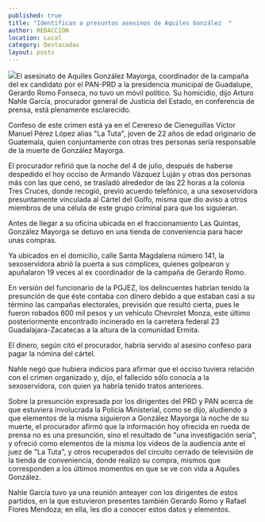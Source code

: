 ```yaml
---
published: true
title: "Identifican a presuntos asesinos de Aquiles González  "
author: REDACCION
location: Local
category: Destacadas
layout: posts
---
```


![](http://i.imgur.com/LC8x4HXm.jpg)El asesinato de Aquiles González Mayorga, coordinador de la campaña del ex candidato por el PAN-PRD a la presidencia municipal de Guadalupe, Gerardo Romo Fonseca, no tuvo un móvil político.  Su homicidio, dijo Arturo Nahle García, procurador general de Justicia del Estado, en conferencia de prensa, está plenamente esclarecido. 

Confeso de este crimen está ya en el Cerereso de Cieneguillas Víctor Manuel Pérez López alias "La Tuta", joven de 22 años de edad originario de Guatemala, quien conjuntamente con otras tres personas sería responsable de la muerte de González Mayorga. 

El procurador refirió que la noche del 4 de julio, después de haberse despedido el hoy occiso de Armando Vázquez Luján y otras dos personas más con las que cenó, se trasladó alrededor de las 22 horas a la colonia Tres Cruces, donde recogió, previo acuerdo telefónico, a una sexoservidora presuntamente vinculada al Cártel del Golfo, misma que dio aviso a otros miembros de una célula de este grupo criminal para que los siguieran. 

Antes de llegar a su oficina ubicada en el fraccionamiento Las Quintas, González Mayorga se detuvo en una tienda de conveniencia para hacer unas compras.

Ya ubicados en el domicilio, calle Santa Magdalena número 141, la sexoservidora abrió la puerta a sus cómplices, quienes golpearon y apuñalaron 19 veces al ex coordinador de la campaña de Gerardo Romo. 

En versión del funcionario de la PGJEZ, los delincuentes habrían tenido la presunción de que éste contaba con dinero debido a que estaban casi a su término las campañas electorales, previsión que resultó cierta, pues le fueron robados 600 mil pesos y un vehículo Chevrolet Monza, este último posteriormente encontrado incinerado en la carretera federal 23 Guadalajara-Zacatecas a la altura de la comunidad Ermita. 

El dinero, según citó el procurador, habría servido al asesino confeso para pagar la nómina del cártel. 

Nahle negó que hubiera indicios para afirmar que el occiso tuviera relación con el crimen organizado y, dijo, el fallecido sólo conocía a la sexoservidora, con quien ya habría tenido tratos anteriores. 

Sobre la presunción expresada por los dirigentes del PRD y PAN acerca de que estuviera involucrada la Policía Ministerial, como se dijo, aludiendo a que elementos de la misma siguieron a González Mayorga la noche de su muerte, el procurador afirmó que la información hoy ofrecida en rueda de prensa no es una presunción, sino el resultado de "una investigación seria", y ofreció como elementos de la misma los videos de la audiencia ante el juez de "La Tuta", y otros recuperados del circuito cerrado de televisión de la tienda de conveniencia, donde realizó su compra, mismos que corresponden a los últimos momentos en que se ve con vida a Aquiles González. 

Nahle García tuvo ya una reunión anteayer con los dirigentes de estos partidos, en la que estuvieron presentes también Gerardo Romo y Rafael Flores Mendoza; en ella, les dio a conocer estos datos y elementos.
